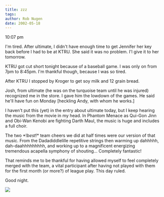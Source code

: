 ```yaml
---
title: zzz
tags: 
author: Rob Nugen
date: 2002-05-18
---
```


<p class=date>10:07 pm</p>

<p>I'm tired.  After ultimate, I didn't have enough time to get Jennifer her
key back before I had to be at KTRU.  She said it was no problem.  I'l give
it to her tomorrow.</p>

<p>KTRU got cut short tonight because of a baseball game.  I was only on
from 7pm to 8:45pm.  I'm thankful though, because I was so tired.</p>

<p>After KTRU I stopped by Kroger to get soy milk and 12 grain bread.</p>

<p>Josh, from ultimate (he was on the turquoise team until he was
injured) recognized me in the store.  I gave him the lowdown of the
games.  He said he'll have fun on Monday [heckling Andy, with whom he
works.]</p>

<p>I haven't put this (yet) in the entry about ultimate today, but I
keep hearing the music from the movie in my head.  In Phantom Menace
as Qui-Gon Jinn and Obi-Wan Kenobi are fighting Darth Maul, the music
is huge and includes a full choir.</p>

<p>The two *!<em>best</em>!* team cheers we did at half times were our
version of that music.  From the Dadadiddlelille repetitive strings
then warming up dahhhhh, dah-daahhhhhhhhh, and working up to a
magnificent energizing tremendous acapella symphony of shouting...
Completely fantastic!</p>

<p>That reminds me to be thankful for having allowed myself to feel
completely merged with the team, a vital participant after having not
played with them for the first month (or more?) of league play.  This
day ruled.</p>

<p>Good night.</p>

<p><img src="/images/rob/wL-ROB.gif"/></p>

